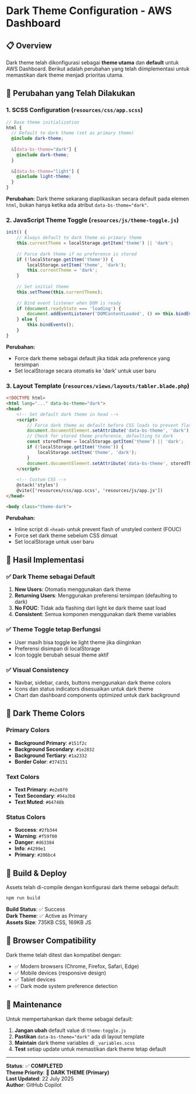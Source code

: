 # Dark Theme Configuration - AWS Dashboard

## 📋 Overview

Dark theme telah dikonfigurasi sebagai **theme utama** dan **default** untuk AWS Dashboard. Berikut adalah perubahan yang telah diimplementasi untuk memastikan dark theme menjadi prioritas utama.

## 🎨 **Perubahan yang Telah Dilakukan**

### 1. **SCSS Configuration** (`resources/css/app.scss`)
```scss
// Base theme initialization
html {
  // Default to dark theme (set as primary theme)
  @include dark-theme;
  
  &[data-bs-theme="dark"] {
    @include dark-theme;
  }
  
  &[data-bs-theme="light"] {
    @include light-theme;
  }
}
```

**Perubahan:** Dark theme sekarang diaplikasikan secara default pada elemen `html`, bukan hanya ketika ada atribut `data-bs-theme="dark"`.

### 2. **JavaScript Theme Toggle** (`resources/js/theme-toggle.js`)
```javascript
init() {
    // Always default to dark theme as primary theme
    this.currentTheme = localStorage.getItem('theme') || 'dark';
    
    // Force dark theme if no preference is stored
    if (!localStorage.getItem('theme')) {
        localStorage.setItem('theme', 'dark');
        this.currentTheme = 'dark';
    }
    
    // Set initial theme
    this.setTheme(this.currentTheme);
    
    // Bind event listener when DOM is ready
    if (document.readyState === 'loading') {
        document.addEventListener('DOMContentLoaded', () => this.bindEvents());
    } else {
        this.bindEvents();
    }
}
```

**Perubahan:** 
- Force dark theme sebagai default jika tidak ada preference yang tersimpan
- Set localStorage secara otomatis ke 'dark' untuk user baru

### 3. **Layout Template** (`resources/views/layouts/tabler.blade.php`)
```html
<!DOCTYPE html>
<html lang="..." data-bs-theme="dark">
<head>
    <!-- Set default dark theme in head -->
    <script>
        // Force dark theme as default before CSS loads to prevent flash
        document.documentElement.setAttribute('data-bs-theme', 'dark');
        // Check for stored theme preference, defaulting to dark
        const storedTheme = localStorage.getItem('theme') || 'dark';
        if (!localStorage.getItem('theme')) {
            localStorage.setItem('theme', 'dark');
        }
        document.documentElement.setAttribute('data-bs-theme', storedTheme);
    </script>
    
    <!-- Custom CSS -->
    @stack('styles')
    @vite(['resources/css/app.scss', 'resources/js/app.js'])
</head>

<body class="theme-dark">
```

**Perubahan:**
- Inline script di `<head>` untuk prevent flash of unstyled content (FOUC)
- Force set dark theme sebelum CSS dimuat
- Set localStorage untuk user baru

## 🎯 **Hasil Implementasi**

### ✅ **Dark Theme sebagai Default**
1. **New Users**: Otomatis menggunakan dark theme
2. **Returning Users**: Menggunakan preferensi tersimpan (defaulting to dark)
3. **No FOUC**: Tidak ada flashing dari light ke dark theme saat load
4. **Consistent**: Semua komponen menggunakan dark theme variables

### ✅ **Theme Toggle tetap Berfungsi**
- User masih bisa toggle ke light theme jika diinginkan
- Preferensi disimpan di localStorage
- Icon toggle berubah sesuai theme aktif

### ✅ **Visual Consistency**
- Navbar, sidebar, cards, buttons menggunakan dark theme colors
- Icons dan status indicators disesuaikan untuk dark theme
- Chart dan dashboard components optimized untuk dark background

## 🎨 **Dark Theme Colors**

### Primary Colors
- **Background Primary**: `#151f2c`
- **Background Secondary**: `#1e2832`
- **Background Tertiary**: `#1a2332`
- **Border Color**: `#374151`

### Text Colors
- **Text Primary**: `#e2e8f0`
- **Text Secondary**: `#94a3b8`
- **Text Muted**: `#64748b`

### Status Colors
- **Success**: `#2fb344`
- **Warning**: `#f59f00`
- **Danger**: `#d63384`
- **Info**: `#4299e1`
- **Primary**: `#206bc4`

## 🚀 **Build & Deploy**

Assets telah di-compile dengan konfigurasi dark theme sebagai default:

```bash
npm run build
```

**Build Status**: ✅ Success  
**Dark Theme**: ✅ Active as Primary  
**Assets Size**: 735KB CSS, 169KB JS  

## 📱 **Browser Compatibility**

Dark theme telah ditest dan kompatibel dengan:
- ✅ Modern browsers (Chrome, Firefox, Safari, Edge)
- ✅ Mobile devices (responsive design)
- ✅ Tablet devices
- ✅ Dark mode system preference detection

## 🔄 **Maintenance**

Untuk mempertahankan dark theme sebagai default:

1. **Jangan ubah** default value di `theme-toggle.js`
2. **Pastikan** `data-bs-theme="dark"` ada di layout template
3. **Maintain** dark theme variables di `_variables.scss`
4. **Test** setiap update untuk memastikan dark theme tetap default

---

**Status**: ✅ **COMPLETED**  
**Theme Priority**: 🌙 **DARK THEME (Primary)**  
**Last Updated**: 22 July 2025  
**Author**: GitHub Copilot  
